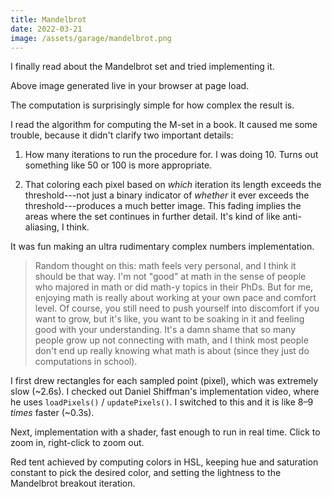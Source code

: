 ```yaml
---
title: Mandelbrot
date: 2022-03-21
image: /assets/garage/mandelbrot.png
---
```



<style>
    /* TODO: See whether we can just remove and let the vanilla one work. */
    .custom-full-width {
        width: calc(100vw - 10px);
        position: relative;
        left: 50%;
        right: 50%;
        margin-left: -50vw;
        margin-right: -50vw;
    }
</style>

I finally read about the Mandelbrot set and tried implementing it.

<script defer src="/assets/lib/three-r131.min.js"></script>
<script defer src="/assets/lib/p5-1.4.0.min.js"></script>
<script defer src="/assets/p5js/05-mandelbrot.js"></script>
<div id="parent" class="fig tc custom-full-width">
</div>
<p class="figcaption">
Above image generated live in your browser at page load.
</p>


The computation is surprisingly simple for how complex the result is.

I read the algorithm for computing the M-set in a book. It caused me some trouble, because it didn't clarify two important details:

1. How many iterations to run the procedure for. I was doing 10. Turns out something like 50 or 100 is more appropriate.

2. That coloring each pixel based on _which_ iteration its length exceeds the threshold---not just a binary indicator of _whether_ it ever exceeds the threshold---produces a much better image. This fading implies the areas where the set continues in further detail. It's kind of like anti-aliasing, I think.

It was fun making an ultra rudimentary complex numbers implementation.

> Random thought on this: math feels very personal, and I think it should be that way. I'm not "good" at math in the sense of people who majored in math or did math-y topics in their PhDs. But for me, enjoying math is really about working at your own pace and comfort level. Of course, you still need to push yourself into discomfort if you want to grow, but it's like, you want to be soaking in it and feeling good with your understanding. It's a damn shame that so many people grow up not connecting with math, and I think most people don't end up really knowing what math is about (since they just do computations in school).

I first drew rectangles for each sampled point (pixel), which was extremely slow (~2.6s). I checked out Daniel Shiffman's implementation video, where he uses `loadPixels()` / `updatePixels()`. I switched to this and it is like 8–9 _times_ faster (~0.3s).

Next, implementation with a shader, fast enough to run in real time. Click to zoom in, right-click to zoom out.

<script>
    const CODE_RESOURCE_PREFIX = "/assets/p5js/"
</script>
<script defer src="/assets/p5js/06-mandelbrot-shader/06-mandelbrot-shader.js"></script>
<div id="parent2" class="fig tc custom-full-width">
</div>
<p class="figcaption">
Red tent achieved by computing colors in HSL, keeping hue and saturation constant to pick the desired color, and setting the lightness to the Mandelbrot breakout iteration.
</p>
